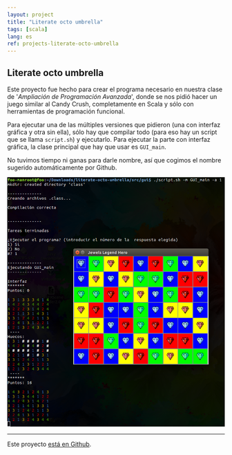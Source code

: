 ```yaml
---
layout: project
title: "Literate octo umbrella"
tags: [scala]
lang: es
ref: projects-literate-octo-umbrella
---
```


## Literate octo umbrella

Este proyecto fue hecho para crear el programa necesario en nuestra clase de
'_Ampliación de Programación Avanzada_', donde se nos pidió hacer un juego similar al
Candy Crush, completamente en Scala y sólo con herramientas de programación funcional.

Para ejecutar una de las múltiples versiones que pidieron (una con interfaz gráfica y
otra sin ella), sólo hay que compilar todo (para eso hay un script que se llama
`script.sh`) y ejecutarlo. Para ejecutar la parte con interfaz gráfica, la clase
principal que hay que usar es `GUI_main`.

No tuvimos tiempo ni ganas para darle nombre, así que cogimos el nombre sugerido
automáticamente por Github.

![juego en ejecución](/assets/projects/images/literate-octo-umbrella.png
"Jugando en el nivel 1")

----

Este proyecto [está en Github](https://github.com/Foo-Manroot/literate-octo-umbrella).
